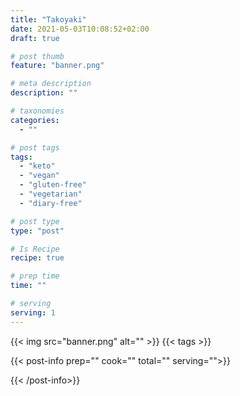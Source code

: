 ```yaml
---
title: "Takoyaki"
date: 2021-05-03T10:08:52+02:00
draft: true

# post thumb
feature: "banner.png"

# meta description
description: ""

# taxonomies
categories:
  - ""

# post tags
tags:
  - "keto"
  - "vegan"
  - "gluten-free"
  - "vegetarian"
  - "diary-free"

# post type
type: "post"

# Is Recipe
recipe: true

# prep time
time: ""

# serving
serving: 1
---
```


{{< img src="banner.png" alt="" >}}
{{< tags >}}

{{< post-info prep="" cook="" total="" serving="">}}

{{< /post-info>}}